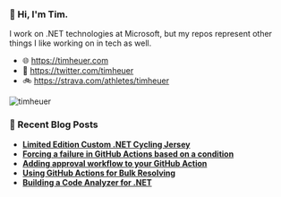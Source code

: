 ### 👋 Hi, I'm Tim.

I work on .NET technologies at Microsoft, but my repos represent other things I like working on in tech as well.

- 🌐 https://timheuer.com
- 🐤 https://twitter.com/timheuer
- 🚲 https://strava.com/athletes/timheuer
<img align="center" src="https://github-readme-stats.vercel.app/api?username=timheuer&show_icons=true&hide_border=true&custom_title=Tim%27s%20Stats" alt="timheuer" />
<!--
<img align="left" src="https://github-readme-stats.vercel.app/api/top-langs/?username=timheuer&layout=compact&hide=html" alt="timheuer" />
-->

### 📘 Recent Blog Posts
<!--START_SECTION:feed-->
- **[Limited Edition Custom .NET Cycling Jersey](https:&#x2F;&#x2F;timheuer.com&#x2F;blog&#x2F;dotnet-cycling-kit&#x2F;)**
- **[Forcing a failure in GitHub Actions based on a condition](https:&#x2F;&#x2F;timheuer.com&#x2F;blog&#x2F;manually-force-a-failure-in-github-action-step&#x2F;)**
- **[Adding approval workflow to your GitHub Action](https:&#x2F;&#x2F;timheuer.com&#x2F;blog&#x2F;add-approval-workflow-to-github-actions&#x2F;)**
- **[Using GitHub Actions for Bulk Resolving](https:&#x2F;&#x2F;timheuer.com&#x2F;blog&#x2F;use-github-actions-for-bulk-resolve-issues&#x2F;)**
- **[Building a Code Analyzer for .NET](https:&#x2F;&#x2F;timheuer.com&#x2F;blog&#x2F;building-a-code-analyzer-for-net&#x2F;)**
<!--END_SECTION:feed-->
